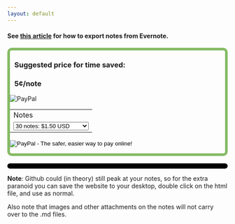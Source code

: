 ```yaml
---
layout: default
---
```


<h4>See <a href="https://help.evernote.com/hc/en-us/articles/209005557-How-to-export-content-from-Evernote" target="_blank">this article</a> for how to export notes from Evernote.</h4>
<div style = "border-radius: 10px; border: 6px solid #85bb65;">
<h3 style="margin-left: 10px" >Suggested price for time saved:</h3>
<h3 style="margin-left: 10px"> 5¢/note</h3>
<img src="https://www.paypalobjects.com/webstatic/en_US/i/buttons/PP_logo_h_200x51.png" alt="PayPal" />
<form action="https://www.paypal.com/cgi-bin/webscr" method="post" target="_top">
<input type="hidden" name="cmd" value="_s-xclick">
<input type="hidden" name="hosted_button_id" value="C9XY4UTMTLE2W">
<table>
<tr><td><input type="hidden" name="on0" value="Notes">Notes</td></tr><tr><td><select name="os0">
	<option value="30 notes:">30 notes: $1.50 USD</option>
	<option value="50 notes:">50 notes: $2.50 USD</option>
	<option value="100 notes:">100 notes: $5.00 USD</option>
	<option value="200 notes:">200 notes: $10.00 USD</option>
	<option value="300 notes:">300 notes: $15.00 USD</option>
	<option value="400 notes:">400 notes: $20.00 USD</option>
	<option value="500 notes:">500 notes: $25.00 USD</option>
	<option value="600 notes:">600 notes: $30.00 USD</option>
	<option value="800 notes:">800 notes: $40.00 USD</option>
	<option value="1,000 notes:">1,000 notes: $50.00 USD</option>
</select> </td></tr>
</table>
<input type="hidden" name="currency_code" value="USD">
<input type="image" src="https://www.paypalobjects.com/en_US/i/btn/btn_paynowCC_LG.gif" border="0" name="submit" alt="PayPal - The safer, easier way to pay online!">
<img alt="" border="0" src="https://www.paypalobjects.com/en_US/i/scr/pixel.gif" width="1" height="1">
</form>
</div>

<br/>

<div style = "border-radius: 10px; border: 6px solid black">
<div id="input"></div>
<div id="result"></div>
<script src="/assets/js/bundle.js"></script>
</div>

**Note**: Github could (in theory) still peak at your notes, so for the extra paranoid you can save the website to your desktop, double click on the html file, and use as normal.

Also note that images and other attachments on the notes will not carry over to the .md files.

